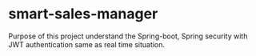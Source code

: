 # smart-sales-manager
Purpose of this project understand the Spring-boot, Spring security with JWT authentication same as real time situation. 
